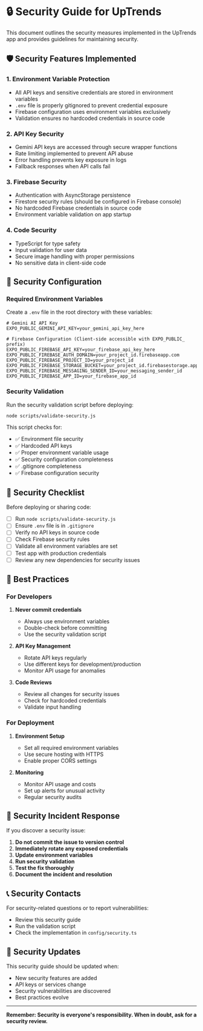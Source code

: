 # 🔒 Security Guide for UpTrends

This document outlines the security measures implemented in the UpTrends app and provides guidelines for maintaining security.

## 🛡️ Security Features Implemented

### 1. Environment Variable Protection
- All API keys and sensitive credentials are stored in environment variables
- `.env` file is properly gitignored to prevent credential exposure
- Firebase configuration uses environment variables exclusively
- Validation ensures no hardcoded credentials in source code

### 2. API Key Security
- Gemini API keys are accessed through secure wrapper functions
- Rate limiting implemented to prevent API abuse
- Error handling prevents key exposure in logs
- Fallback responses when API calls fail

### 3. Firebase Security
- Authentication with AsyncStorage persistence
- Firestore security rules (should be configured in Firebase console)
- No hardcoded Firebase credentials in source code
- Environment variable validation on app startup

### 4. Code Security
- TypeScript for type safety
- Input validation for user data
- Secure image handling with proper permissions
- No sensitive data in client-side code

## 🔧 Security Configuration

### Required Environment Variables

Create a `.env` file in the root directory with these variables:

```env
# Gemini AI API Key
EXPO_PUBLIC_GEMINI_API_KEY=your_gemini_api_key_here

# Firebase Configuration (Client-side accessible with EXPO_PUBLIC_ prefix)
EXPO_PUBLIC_FIREBASE_API_KEY=your_firebase_api_key_here
EXPO_PUBLIC_FIREBASE_AUTH_DOMAIN=your_project_id.firebaseapp.com
EXPO_PUBLIC_FIREBASE_PROJECT_ID=your_project_id
EXPO_PUBLIC_FIREBASE_STORAGE_BUCKET=your_project_id.firebasestorage.app
EXPO_PUBLIC_FIREBASE_MESSAGING_SENDER_ID=your_messaging_sender_id
EXPO_PUBLIC_FIREBASE_APP_ID=your_firebase_app_id
```

### Security Validation

Run the security validation script before deploying:

```bash
node scripts/validate-security.js
```

This script checks for:
- ✅ Environment file security
- ✅ Hardcoded API keys
- ✅ Proper environment variable usage
- ✅ Security configuration completeness
- ✅ .gitignore completeness
- ✅ Firebase configuration security

## 🚨 Security Checklist

Before deploying or sharing code:

- [ ] Run `node scripts/validate-security.js`
- [ ] Ensure `.env` file is in `.gitignore`
- [ ] Verify no API keys in source code
- [ ] Check Firebase security rules
- [ ] Validate all environment variables are set
- [ ] Test app with production credentials
- [ ] Review any new dependencies for security issues

## 🔐 Best Practices

### For Developers

1. **Never commit credentials**
   - Always use environment variables
   - Double-check before committing
   - Use the security validation script

2. **API Key Management**
   - Rotate API keys regularly
   - Use different keys for development/production
   - Monitor API usage for anomalies

3. **Code Reviews**
   - Review all changes for security issues
   - Check for hardcoded credentials
   - Validate input handling

### For Deployment

1. **Environment Setup**
   - Set all required environment variables
   - Use secure hosting with HTTPS
   - Enable proper CORS settings

2. **Monitoring**
   - Monitor API usage and costs
   - Set up alerts for unusual activity
   - Regular security audits

## 🚨 Security Incident Response

If you discover a security issue:

1. **Do not commit the issue to version control**
2. **Immediately rotate any exposed credentials**
3. **Update environment variables**
4. **Run security validation**
5. **Test the fix thoroughly**
6. **Document the incident and resolution**

## 📞 Security Contacts

For security-related questions or to report vulnerabilities:
- Review this security guide
- Run the validation script
- Check the implementation in `config/security.ts`

## 🔄 Security Updates

This security guide should be updated when:
- New security features are added
- API keys or services change
- Security vulnerabilities are discovered
- Best practices evolve

---

**Remember: Security is everyone's responsibility. When in doubt, ask for a security review.**